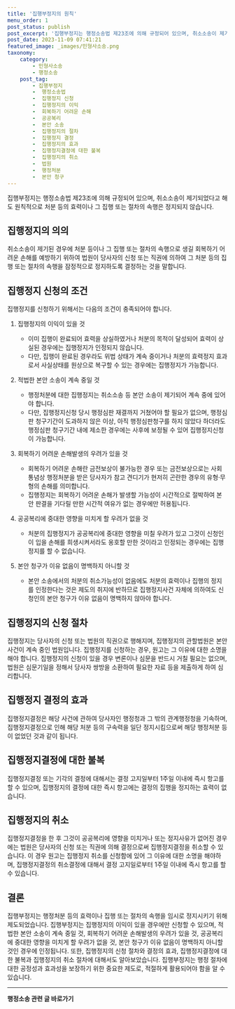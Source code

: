 ```yaml
---
title: '집행부정지의 원칙'
menu_order: 1
post_status: publish
post_excerpt: '집행부정지는 행정소송법 제23조에 의해 규정되어 있으며, 취소소송이 제기되었다고 해도 원칙적으로 처분 등의 효력이나 그 집행 또는 절차의 속행은 정지되지 않습니다.'
post_date: 2023-11-09 07:41:21
featured_image: _images/민형사소송.png
taxonomy:
    category:
        - 민형사소송
        - 행정소송
    post_tag:
        - 집행부정지
        -  행정소송법
        -  집행정지 신청
        -  집행정지의 이익
        -  회복하기 어려운 손해
        -  공공복리
        -  본안 소송
        -  집행정지의 절차
        -  집행정지 결정
        -  집행정지의 효과
        -  집행정지결정에 대한 불복
        -  집행정지의 취소
        -  법원
        -  행정처분
        -  본안 청구
---
```



집행부정지는 행정소송법 제23조에 의해 규정되어 있으며, 취소소송이 제기되었다고 해도 원칙적으로 처분 등의 효력이나 그 집행 또는 절차의 속행은 정지되지 않습니다.

## 집행정지의 의의

취소소송이 제기된 경우에 처분 등이나 그 집행 또는 절차의 속행으로 생길 회복하기 어려운 손해를 예방하기 위하여 법원이 당사자의 신청 또는 직권에 의하여 그 처분 등의 집행 또는 절차의 속행을 잠정적으로 정지하도록 결정하는 것을 말합니다. 

## 집행정지 신청의 조건

집행정지를 신청하기 위해서는 다음의 조건이 충족되어야 합니다.

1. 집행정지의 이익이 있을 것
   - 이미 집행이 완료되어 효력을 상실하였거나 처분의 목적이 달성되어 효력이 상실된 경우에는 집행정지가 인정되지 않습니다. 
   - 다만, 집행이 완료된 경우라도 위법 상태가 계속 중이거나 처분의 효력정지 효과로서 사실상태를 원상으로 복구할 수 있는 경우에는 집행정지가 가능합니다.

2. 적법한 본안 소송이 계속 중일 것
   - 행정처분에 대한 집행정지는 취소소송 등 본안 소송이 제기되어 계속 중에 있어야 합니다. 
   - 다만, 집행정지신청 당시 행정심판 재결까지 거쳤어야 할 필요가 없으며, 행정심판 청구기간이 도과하지 않은 이상, 아직 행정심판청구를 하지 않았다 하더라도 행정심판 청구기간 내에 제소한 경우에는 사후에 보정될 수 있어 집행정지신청이 가능합니다.

3. 회복하기 어려운 손해발생의 우려가 있을 것
   - 회복하기 어려운 손해란 금전보상이 불가능한 경우 또는 금전보상으로는 사회통념상 행정처분을 받은 당사자가 참고 견디기가 현저히 곤란한 경우의 유형·무형의 손해를 의미합니다. 
   - 집행정지는 회복하기 어려운 손해가 발생할 가능성이 시간적으로 절박하여 본안 판결을 기다릴 만한 시간적 여유가 없는 경우에만 허용됩니다.

4. 공공복리에 중대한 영향을 미치게 할 우려가 없을 것
   - 처분의 집행정지가 공공복리에 중대한 영향을 미칠 우려가 있고 그것이 신청인이 입을 손해를 희생시켜서라도 옹호할 만한 것이라고 인정되는 경우에는 집행정지를 할 수 없습니다.

5. 본안 청구가 이유 없음이 명백하지 아니할 것
   - 본안 소송에서의 처분의 취소가능성이 없음에도 처분의 효력이나 집행의 정지를 인정한다는 것은 제도의 취지에 반하므로 집행정지사건 자체에 의하여도 신청인의 본안 청구가 이유 없음이 명백하지 않아야 합니다.

## 집행정지의 신청 절차

집행정지는 당사자의 신청 또는 법원의 직권으로 행해지며, 집행정지의 관할법원은 본안 사건이 계속 중인 법원입니다. 집행정지를 신청하는 경우, 원고는 그 이유에 대한 소명을 해야 합니다. 집행정지의 신청이 있을 경우 변론이나 심문을 반드시 거칠 필요는 없으며, 법원은 심문기일을 정해서 당사자 쌍방을 소환하여 필요한 자료 등을 제출하게 하여 심리합니다.

## 집행정지 결정의 효과

집행정지결정은 해당 사건에 관하여 당사자인 행정청과 그 밖의 관계행정청을 기속하며, 집행정지결정으로 인해 해당 처분 등의 구속력을 일단 정지시킴으로써 해당 행정처분 등이 없었던 것과 같이 됩니다.

## 집행정지결정에 대한 불복

집행정지결정 또는 기각의 결정에 대해서는 결정 고지일부터 1주일 이내에 즉시 항고를 할 수 있으며, 집행정지의 결정에 대한 즉시 항고에는 결정의 집행을 정지하는 효력이 없습니다.

## 집행정지의 취소

집행정지결정을 한 후 그것이 공공복리에 영향을 미치거나 또는 정지사유가 없어진 경우에는 법원은 당사자의 신청 또는 직권에 의해 결정으로써 집행정지결정을 취소할 수 있습니다. 이 경우 원고는 집행정지 취소를 신청함에 있어 그 이유에 대한 소명을 해야하며, 집행정지결정의 취소결정에 대해서 결정 고지일로부터 1주일 이내에 즉시 항고를 할 수 있습니다.

## 결론

집행부정지는 행정처분 등의 효력이나 집행 또는 절차의 속행을 임시로 정지시키기 위해 제도되었습니다. 집행부정지는 집행정지의 이익이 있을 경우에만 신청할 수 있으며, 적법한 본안 소송이 계속 중일 것, 회복하기 어려운 손해발생의 우려가 있을 것, 공공복리에 중대한 영향을 미치게 할 우려가 없을 것, 본안 청구가 이유 없음이 명백하지 아니할 것인 경우에 인정됩니다. 또한, 집행정지의 신청 절차와 결정의 효과, 집행정지결정에 대한 불복과 집행정지의 취소 절차에 대해서도 알아보았습니다. 집행부정지는 행정 절차에 대한 공정성과 효과성을 보장하기 위한 중요한 제도로, 적절하게 활용되어야 함을 알 수 있습니다.
<!-- wp:separator -->
<hr class="wp-block-separator has-alpha-channel-opacity"/>
<!-- /wp:separator -->

<!-- wp:group {"backgroundColor":"base","layout":{"type":"constrained"}} -->
<div class="wp-block-group has-base-background-color has-background"><!-- wp:paragraph {"align":"center","fontSize":"medium"} -->
<p class="has-text-align-center has-large-font-size"><strong>행정소송 관련 글 바로가기</strong></p>
<!-- /wp:paragraph -->


<!-- wp:latest-posts
{"categories":[{"id":15714,"count":19,"description":"","link":"https://uknowlaw.com/category/%ed%96%89%ec%a0%95%ec%86%8c%ec%86%a1/","name":"행정소송","slug":"행정소송","taxonomy":"category","parent":0,"meta":[],"_links":{"self":[{"href":"https://uknowlaw.com/wp-json/wp/v2/categories/15714"}],"collection":[{"href":"https://uknowlaw.com/wp-json/wp/v2/categories"}],"about":[{"href":"https://uknowlaw.com/wp-json/wp/v2/taxonomies/category"}],"wp:post_type":[{"href":"https://uknowlaw.com/wp-json/wp/v2/posts?categories=15714"}],"curies":[{"name":"wp","href":"https://api.w.org/{rel}","templated":true}]}}],"postsToShow":100,"excerptLength":28,"postLayout":"grid","columns":2,"featuredImageAlign":"left","featuredImageSizeSlug":"large","fontSize":"small"} /--></div>
<!-- /wp:group -->